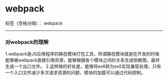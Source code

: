 # webpack

标签（空格分隔）： webpack

---

### 对webpack的理解
1.webpack是JS应用程序的静态模块打包工具，所谓静态模块就是在开发的时候能够被webpack直接引用资源，能够根据各个模块之间的关系生成依赖图，最终生成一个出口文件。
2.这样做的好处是，能够将es6转为es5实现兼容处理，只有一个入口文件减少多次请求资源的问题，模块的加载可以通过代码控制。
